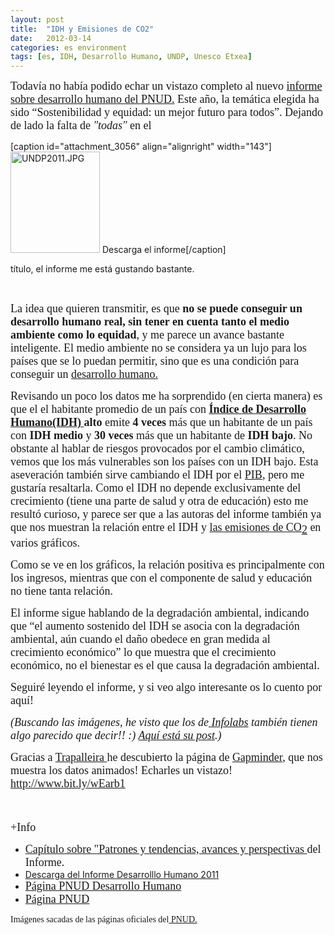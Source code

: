 ```yaml
---
layout: post
title:  "IDH y Emisiones de CO2"
date:   2012-03-14
categories: es environment
tags: [es, IDH, Desarrollo Humano, UNDP, Unesco Etxea]
---
```

<p><span style="font-family:Ubuntu;"><span style="font-size:large;">Todavía no había podido echar un vistazo completo al nuevo <a href="http://hdr.undp.org/es/informes/mundial/idh2011/">informe sobre desarrollo humano del PNUD.</a> Este año, la temática elegida ha sido “Sostenibilidad y equidad: un mejor futuro para todos”. Dejando de lado la falta de <em>"todas"</em> en el </span></span></p>
<p>[caption id="attachment_3056" align="alignright" width="143"]<a href="http://hdr.undp.org/sites/default/files/hdr_2011_es_complete.pdf" target="_blank" rel="noopener"><img class="  wp-image-3056 alignright" src="https://izaroblog.files.wordpress.com/2012/03/undp2011.jpg.jpg" alt="UNDP2011.JPG" width="143" height="162"></a> Descarga el informe[/caption]</p>
<p>título, el informe me está gustando bastante.</p>
<p>&nbsp;</p>
<p><span style="font-family:Ubuntu;"><span style="font-size:large;">La idea que quieren transmitir, es que </span></span><span style="font-family:Ubuntu;"><span style="font-size:large;"><strong>no se puede conseguir un desarrollo humano real, sin tener en cuenta tanto el medio ambiente como lo equidad</strong></span></span><span style="font-family:Ubuntu;"><span style="font-size:large;">, y me parece un avance bastante inteligente. El medio ambiente no se considera ya un lujo para los países que se lo puedan permitir, sino que es una condición para conseguir un <a href="http://es.wikipedia.org/wiki/Desarrollo_humano">desarrollo humano. </a></span></span></p>
<p><span style="font-family:Ubuntu;"><span style="font-size:large;">Revisando un poco los datos me ha sorprendido (en cierta manera) es que el el habitante promedio de un país con <strong><a href="http://es.wikipedia.org/wiki/Índice_de_desarrollo_humano">Índice de Desarrollo Humano(IDH)&nbsp;</a>alto</strong> emite </span></span><span style="font-family:Ubuntu;"><span style="font-size:large;"><strong>4 veces</strong></span></span><span style="font-family:Ubuntu;"><span style="font-size:large;"> más que un habitante de un país con <strong>IDH medio</strong> y </span></span><span style="font-family:Ubuntu;"><span style="font-size:large;"><strong>30 veces</strong></span></span><span style="font-family:Ubuntu;"><span style="font-size:large;"> más que un habitante de <strong>IDH bajo</strong>. No obstante al hablar de riesgos provocados por el cambio climático, vemos que los más vulnerables son los países con un IDH bajo. Esta aseveración también sirve cambiando el IDH por el <a href="http://es.wikipedia.org/wiki/PIB">PIB</a>, pero me gustaría resaltarla. Como el IDH no depende exclusivamente del crecimiento (tiene una parte de salud y otra de educación) esto me resultó curioso, y parece ser que a las autoras del informe también ya que nos muestran la relación entre el IDH y <a title="Emisiones de CO2" href="http://es.wikipedia.org/wiki/Emisiones_de_CO2" target="_blank" rel="noopener">las emisiones de CO</a></span></span><sub><span style="font-family:Ubuntu;"><span style="font-size:large;"><a title="Emisiones de CO2" href="http://es.wikipedia.org/wiki/Emisiones_de_CO2" target="_blank" rel="noopener">2</a></span></span></sub><span style="font-family:Ubuntu;"><span style="font-size:large;"> en varios gráficos.</span></span></p>
<p style="text-align:center;">
</p><p><span style="font-family:Ubuntu;"><span style="font-size:large;">Como se ve en los gráficos, la relación positiva es principalmente con los ingresos, mientras que con el componente de salud y educación no tiene tanta relación. </span></span></p>
<p><span style="font-family:Ubuntu;"><span style="font-size:large;">El informe sigue hablando de la degradación ambiental, indicando que “el aumento sostenido del IDH se asocia con la degradación ambiental, aún cuando el daño obedece en gran medida al crecimiento económico” lo que muestra que el crecimiento económico, no el bienestar es el que causa la degradación ambiental. </span></span></p>
<p><span style="font-family:Ubuntu;"><span style="font-size:large;">Seguiré leyendo el informe, y si veo algo interesante os lo cuento por aquí!<br>
</span></span></p>
<p><em><span style="font-family:Ubuntu;"><span style="font-size:large;">(Buscando las imágenes, he visto que los de<a title="Infolabs" href="http://infolabs.galiciasustentable.org/" target="_blank" rel="noopener"> Infolabs</a> también tienen algo parecido que decir!! :) <a title="Post Infolabs" href="http://infolabs.galiciasustentable.org/2011/12/14/idh-2011-emisiones-co2-ingresos/" target="_blank" rel="noopener">Aquí está su post</a>.)</span></span></em><span style="font-family:Ubuntu;"><span style="font-size:large;">&nbsp;</span></span></p>
<p><span style="font-family:Ubuntu;"><span style="font-size:large;">Gracias a <a title="Trapalleira" href="http://trapalleiraviaxeira.blogspot.com/" target="_blank" rel="noopener">Trapalleira </a>he descubierto la página de <a title="Gapminder" href="http://www.gapminder.org/" target="_blank" rel="noopener">Gapminder</a>, que nos muestra los datos animados! Echarles un vistazo!<br>
<a href="http://www.bit.ly/wEarb1" rel="nofollow">http://www.bit.ly/wEarb1</a><br>
</span></span></p>
<p><span style="font-family:Ubuntu;"><span style="font-size:large;">&nbsp;</span></span></p>
<p><span style="font-family:Ubuntu;"><span style="font-size:large;">+Info</span></span></p>
<ul>
<li><span style="font-family:Ubuntu;"><span style="font-size:large;"><a href="http://hdr.undp.org/es/informes/mundial/idh2011/resumen/tendencias/">Capítulo sobre "Patrones y tendencias, avances y perspectivas </a> del Informe.</span></span></li>
<li><a href="http://hdr.undp.org/sites/default/files/hdr_2011_es_complete.pdf" target="_blank" rel="noopener">Descarga del Informe Desarrolllo Humano 2011</a></li>
<li><a href="http://hdr.undp.org/es/desarrollohumano/"><span style="font-family:Ubuntu;"><span style="font-size:large;">Página PNUD Desarrollo Humano</span></span></a></li>
<li><span style="font-family:Ubuntu;"><span style="font-size:large;"><a href="http://www.undp.org/content/undp/es/home.html">Página PNUD</a></span></span></li>
</ul>
<div></div>
<div><span style="font-family:Ubuntu;">Imágenes sacadas de las páginas oficiales del<a title="PNUD" href="http://hdr.undp.org/es/desarrollohumano/" target="_blank" rel="noopener"> PNUD.</a></span></div>
<p>&nbsp;</p>